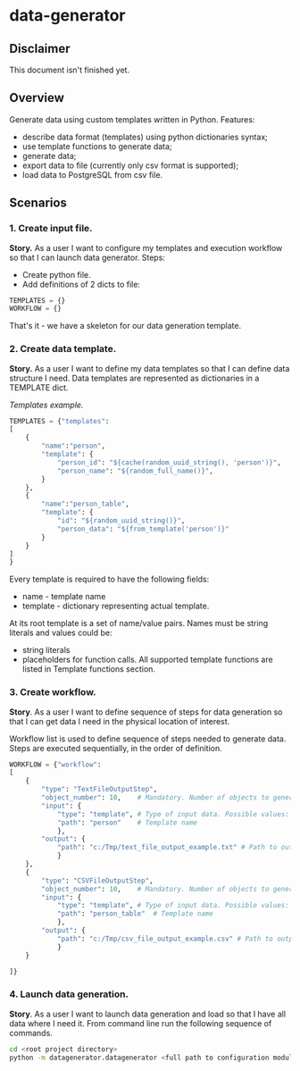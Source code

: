 # data-generator
## Disclaimer
This document isn't finished yet.
## Overview
Generate data using custom templates written in Python.
Features:
* describe data format (templates) using python dictionaries syntax;
* use template functions to generate data;
* generate data;
* export data to file (currently only csv format is supported);
* load data to PostgreSQL from csv file.
## Scenarios
### 1. Create input file.
**Story.** As a user I want to configure my templates and execution workflow so that I can launch data generator.
Steps:
* Create python file.
* Add definitions of 2 dicts to file:
```python
TEMPLATES = {}
WORKFLOW = {}
```
That's it - we have a skeleton for our data generation template.
### 2. Create data template.
**Story.** As a user I want to define my data templates so that I can define data structure I need.
Data templates are represented as dictionaries in a TEMPLATE dict. 

*Templates example.*

```python
TEMPLATES = {"templates":
[
    {
        "name":"person",
        "template": {
            "person_id": "${cache(random_uuid_string(), 'person')}",
            "person_name": "${random_full_name()}",
        }
    },
    {
        "name":"person_table",
        "template": {
            "id": "${random_uuid_string()}",
            "person_data": "${from_template('person')}"
        }
    }
]
}
```
Every template is required to have the following fields:
* name - template name
* template - dictionary representing actual template.

At its root template is a set of name/value pairs. Names must be string literals and values could be:
* string literals
* placeholders for function calls. All supported template functions are listed in Template functions section.
    
### 3. Create workflow.
**Story**. As a user I want to define sequence of steps for data generation so that I can get data I need in the physical location of interest.

Workflow list is used to define sequence of steps needed to generate data. Steps are executed sequentially, in the order of definition.

```python
WORKFLOW = {"workflow":
[
    {
        "type": "TextFileOutputStep",
        "object_number": 10,    # Mandatory. Number of objects to generate and output
        "input": {
            "type": "template", # Type of input data. Possible values: template 
        	"path": "person" 	# Template name
        	},
        "output": {
            "path": "c:/Tmp/text_file_output_example.txt" # Path to output file
        	}
    },
    {
        "type": "CSVFileOutputStep",
        "object_number": 10,    # Mandatory. Number of objects to generate and output
        "input": {
            "type": "template", # Type of input data. Possible values: template 
        	"path": "person_table" 	# Template name
        	},
        "output": {
            "path": "c:/Tmp/csv_file_output_example.csv" # Path to output file
        	}
    }

]}
```
### 4. Launch data generation. 
**Story**. As a user I want to launch data generation and load so that I have all data where I need it. 
From command line run the following sequence of commands.

```bash
cd <root project directory>
python -m datagenerator.datagenerator <full path to configuration module we've created in previous stories>
```

